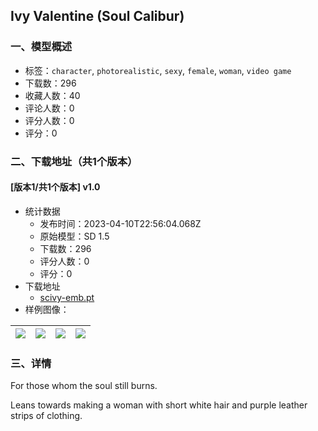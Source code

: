 ## Ivy Valentine (Soul Calibur)
### 一、模型概述

- 标签：`character`, `photorealistic`, `sexy`, `female`, `woman`, `video game`
- 下载数：296
- 收藏人数：40
- 评论人数：0
- 评分人数：0
- 评分：0

### 二、下载地址（共1个版本）

#### [版本1/共1个版本] v1.0

- 统计数据
  - 发布时间：2023-04-10T22:56:04.068Z
  - 原始模型：SD 1.5
  - 下载数：296
  - 评分人数：0
  - 评分：0
- 下载地址
  - [scivy-emb.pt](https://civitai.com/api/download/models/42222)
- 样例图像：

| <img src="https://image.civitai.com/xG1nkqKTMzGDvpLrqFT7WA/e812b25a-1419-4d82-88a8-452a6d2a4100/width=450/463634.jpeg" /> | <img src="https://image.civitai.com/xG1nkqKTMzGDvpLrqFT7WA/a410ef0d-e0f8-4db2-2256-cde2e6823400/width=450/463632.jpeg" /> | <img src="https://image.civitai.com/xG1nkqKTMzGDvpLrqFT7WA/0d34bff3-1e95-4771-1172-c22c8918ac00/width=450/463631.jpeg" /> | <img src="https://image.civitai.com/xG1nkqKTMzGDvpLrqFT7WA/69d542ce-7dc7-4fe4-0724-16d1998c4000/width=450/463630.jpeg" /> |
| ---- | ---- | ---- | ---- |


### 三、详情
<p>For those whom the soul still burns. <br /></p><p>Leans towards making a woman with short white hair and purple leather strips of clothing. </p>